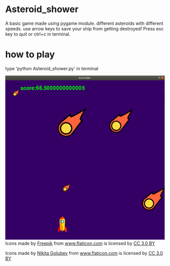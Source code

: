 # Asteroid_shower
A basic game made using pygame module.
different asteroids with different speeds. use arrow keys to save your ship from getting destroyed!
Press esc key to quit or ctrl+c in terminal.
# how to play
type 'python Asteroid_shower.py' in terminal

<img src='https://github.com/vandanrohatgi/Asteroid_shower/blob/master/Screenshot%20from%202019-09-13%2017-19-00.png'>
<div>Icons made by <a href="https://www.flaticon.com/authors/freepik" title="Freepik">Freepik</a> from <a href="https://www.flaticon.com/"         title="Flaticon">www.flaticon.com</a> is licensed by <a href="http://creativecommons.org/licenses/by/3.0/"         title="Creative Commons BY 3.0" target="_blank">CC 3.0 BY</a></div>

Icons made by <a href="https://www.flaticon.com/authors/nikita-golubev" title="Nikita Golubev">Nikita Golubev</a> from <a href="https://www.flaticon.com/"             title="Flaticon">www.flaticon.com</a> is licensed by <a href="http://creativecommons.org/licenses/by/3.0/"             title="Creative Commons BY 3.0" target="_blank">CC 3.0 BY</a></div>
